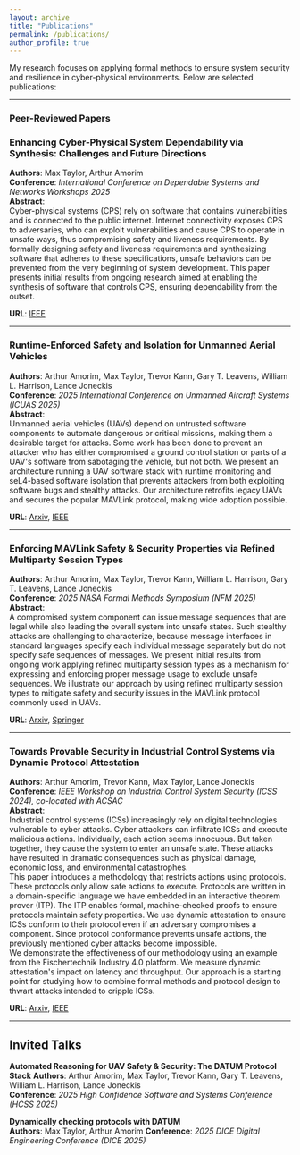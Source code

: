 ```yaml
---
layout: archive
title: "Publications"
permalink: /publications/
author_profile: true
---
```



My research focuses on applying formal methods to ensure system security and resilience in cyber-physical environments. Below are selected publications:

---

### Peer-Reviewed Papers

### **Enhancing Cyber-Physical System Dependability via Synthesis: Challenges and Future Directions**
**Authors**: Max Taylor, Arthur Amorim  
**Conference**: *International Conference on Dependable Systems and Networks Workshops 2025*  
**Abstract**:  
Cyber-physical systems (CPS) rely on software that contains vulnerabilities and is connected to the public internet. Internet connectivity exposes CPS to adversaries, who can exploit vulnerabilities and cause CPS to operate in unsafe ways, thus compromising safety and liveness requirements. By formally designing safety and liveness requirements and synthesizing software that adheres to these specifications, unsafe behaviors can be prevented from the very beginning of system development. This paper presents initial results from ongoing research aimed at enabling the synthesis of software that controls CPS, ensuring dependability from the outset. 

**URL**: [IEEE](https://ieeexplore.ieee.org/abstract/document/11071612)

---

### **Runtime-Enforced Safety and Isolation for Unmanned Aerial Vehicles**
**Authors**: Arthur Amorim, Max Taylor, Trevor Kann, Gary T. Leavens, William L. Harrison, Lance Joneckis  
**Conference**: *2025 International Conference on Unmanned Aircraft Systems (ICUAS 2025)*  
**Abstract**:  
Unmanned aerial vehicles (UAVs) depend on untrusted software components to automate dangerous or critical missions, making them a desirable target for attacks. Some work has been done to prevent an attacker who has either compromised a ground control station or parts of a UAV's software from sabotaging the vehicle, but not both. We present an architecture running a UAV software stack with runtime monitoring and seL4-based software isolation that prevents attackers from both exploiting software bugs and stealthy attacks. Our architecture retrofits legacy UAVs and secures the popular MAVLink protocol, making wide adoption possible.  

**URL**: [Arxiv](https://arxiv.org/abs/2503.17298), [IEEE](https://ieeexplore.ieee.org/abstract/document/11007915)


---

### **Enforcing MAVLink Safety & Security Properties via Refined Multiparty Session Types**  
**Authors**: Arthur Amorim, Max Taylor, Trevor Kann, William L. Harrison, Gary T. Leavens, Lance Joneckis  
**Conference**: *2025 NASA Formal Methods Symposium (NFM 2025)*  
**Abstract**:  
A compromised system component can issue message sequences that are legal while also leading the overall system into unsafe states. Such stealthy attacks are challenging to characterize, because message interfaces in standard languages specify each individual message separately but do not specify safe sequences of messages. We present initial results from ongoing work applying refined multiparty session types as a mechanism for expressing and enforcing proper message usage to exclude unsafe sequences. We illustrate our approach by using refined multiparty session types to mitigate safety and security issues in the MAVLink protocol commonly used in UAVs.  

**URL**: [Arxiv](https://arxiv.org/abs/2501.18874),  [Springer](https://link.springer.com/chapter/10.1007/978-3-031-93706-4_1)

---

### **Towards Provable Security in Industrial Control Systems via Dynamic Protocol Attestation**  
**Authors**: Arthur Amorim, Trevor Kann, Max Taylor, Lance Joneckis  
**Conference**: *IEEE Workshop on Industrial Control System Security (ICSS 2024), co-located with ACSAC*  
**Abstract**:  
Industrial control systems (ICSs) increasingly rely on digital technologies vulnerable to cyber attacks. Cyber attackers can infiltrate ICSs and execute malicious actions. Individually, each action seems innocuous. But taken together, they cause the system to enter an unsafe state. These attacks have resulted in dramatic consequences such as physical damage, economic loss, and environmental catastrophes.  
This paper introduces a methodology that restricts actions using protocols. These protocols only allow safe actions to execute. Protocols are written in a domain-specific language we have embedded in an interactive theorem prover (ITP). The ITP enables formal, machine-checked proofs to ensure protocols maintain safety properties. We use dynamic attestation to ensure ICSs conform to their protocol even if an adversary compromises a component. Since protocol conformance prevents unsafe actions, the previously mentioned cyber attacks become impossible.  
We demonstrate the effectiveness of our methodology using an example from the Fischertechnik Industry 4.0 platform. We measure dynamic attestation's impact on latency and throughput. Our approach is a starting point for studying how to combine formal methods and protocol design to thwart attacks intended to cripple ICSs.  

**URL**: [Arxiv](https://arxiv.org/abs/2412.14467), [IEEE](https://www.computer.org/csdl/proceedings-article/acsac-workshops/2024/328100a120/25bv2vFkH9m)

---

## Invited Talks
**Automated Reasoning for UAV Safety & Security: The DATUM Protocol Stack** 
**Authors**: Arthur Amorim, Max Taylor, Trevor Kann, Gary T. Leavens, William L. Harrison, Lance Joneckis  
**Conference**: *2025 High Confidence Software and Systems Conference (HCSS 2025)*  

**Dynamically checking protocols with DATUM**  
**Authors**: Max Taylor, Arthur Amorim
**Conference**: *2025 DICE Digital Engineering Conference (DICE 2025)*  






